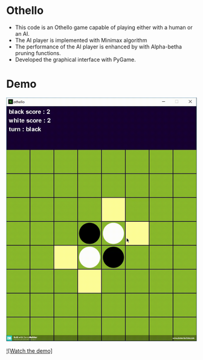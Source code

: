 # Othello
* This code is an Othello game capable of playing either with a human or an AI.
* The AI player is implemented with Minimax algorithm
* The performance of the AI player is enhanced by with Alpha-betha pruning functions.
* Developed the graphical interface with PyGame.

# Demo

![](/demo.gif)


[![Watch the demo]](https://github.com/taravatp/Othello/blob/main/demo.gif)
